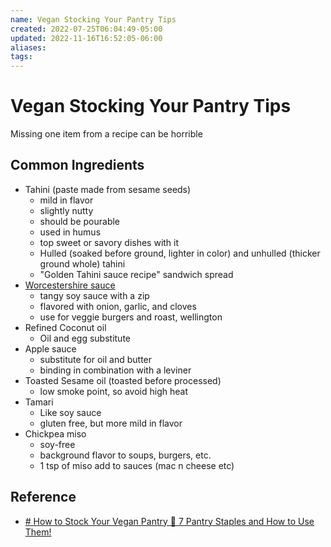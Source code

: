 ```yaml
---
name: Vegan Stocking Your Pantry Tips
created: 2022-07-25T06:04:49-05:00
updated: 2022-11-16T16:52:05-06:00
aliases: 
tags: 
---
```

# Vegan Stocking Your Pantry Tips

Missing one item from a recipe can be horrible

## Common Ingredients
- Tahini (paste made from sesame seeds)
	- mild in flavor
	- slightly nutty
	- should be pourable
	- used in humus
	- top sweet or savory dishes with it
	- Hulled (soaked before ground, lighter in color) and unhulled (thicker ground whole) tahini
	- "Golden Tahini sauce recipe" sandwich spread
-  [Worcestershire sauce](https://en.wikipedia.org/wiki/Worcestershire_sauce)
	- tangy soy sauce with a zip
	- flavored with onion, garlic, and cloves
	- use for veggie burgers and roast, wellington
- Refined Coconut oil
	- Oil and egg substitute
- Apple sauce
	- substitute for oil and butter
	- binding in combination with a leviner
- Toasted Sesame oil (toasted before processed)
	- low smoke point, so avoid high heat
- Tamari
	- Like soy sauce
	- gluten free, but more mild in flavor
- Chickpea miso
	- soy-free
	- background flavor to soups, burgers, etc.
	- 1 tsp of miso add to sauces (mac n cheese etc)
## Reference
- [# How to Stock Your Vegan Pantry 🌱 7 Pantry Staples and How to Use Them!](https://www.youtube.com/watch?v=X8WRrUXIq_c)
